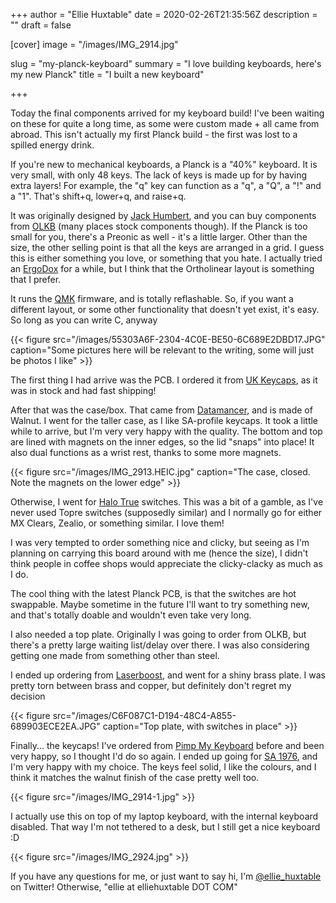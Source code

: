+++
author = "Ellie Huxtable"
date = 2020-02-26T21:35:56Z
description = ""
draft = false

[cover]
image = "/images/IMG_2914.jpg"

slug = "my-planck-keyboard"
summary = "I love building keyboards, here's my new Planck"
title = "I built a new keyboard"

+++


Today the final components arrived for my keyboard build! I've been waiting on these for quite a long time, as some were custom made + all came from abroad. This isn't actually my first Planck build - the first was lost to a spilled energy drink.

If you're new to mechanical keyboards, a Planck is a "40%" keyboard. It is very small, with only 48 keys. The lack of keys is made up for by having extra layers! For example, the "q" key can function as a "q", a "Q", a "!" and a "1". That's shift+q, lower+q, and raise+q.

It was originally designed by [Jack Humbert](https://jackhumbert.com/), and you can buy components from [OLKB](https://olkb.com/) (many places stock components though). If the Planck is too small for you, there's a Preonic as well - it's a little larger. Other than the size, the other selling point is that all the keys are arranged in a grid. I guess this is either something you love, or something that you hate. I actually tried an [ErgoDox](https://ergodox-ez.com/) for a while, but I think that the Ortholinear layout is something that I prefer.

It runs the [QMK](https://docs.qmk.fm/#/) firmware, and is totally reflashable. So, if you want a different layout, or some other functionality that doesn't yet exist, it's easy. So long as you can write C, anyway

{{< figure src="/images/55303A6F-2304-4C0E-BE50-6C689E2DBD17.JPG" caption="Some pictures here will be relevant to the writing, some will just be photos I like" >}}

The first thing I had arrive was the PCB. I ordered it from [UK Keycaps](http://www.ukkeycaps.co.uk/), as it was in stock and had fast shipping!

After that was the case/box. That came from [Datamancer](https://datamancer.com/product/datamancer-magnetic-clamshell-planck-hardwood-keyboard-case-rev-6/), and is made of Walnut. I went for the taller case, as I like SA-profile keycaps. It took a little while to arrive, but I'm very very happy with the quality. The bottom and top are lined with magnets on the inner edges, so the lid "snaps" into place! It also dual functions as a wrist rest, thanks to some more magnets.

{{< figure src="/images/IMG_2913.HEIC.jpg" caption="The case, closed. Note the magnets on the lower edge" >}}

Otherwise, I went for [Halo True](https://drop.com/buy/massdrop-halo-switch-pack) switches. This was a bit of a gamble, as I've never used Topre switches (supposedly similar) and I normally go for either MX Clears, Zealio, or something similar. I love them!

I was very tempted to order something nice and clicky, but seeing as I'm planning on carrying this board around with me (hence the size), I didn't think people in coffee shops would appreciate the clicky-clacky as much as I do.

The cool thing with the latest Planck PCB, is that the switches are hot swappable. Maybe sometime in the future I'll want to try something new, and that's totally doable and wouldn't even take very long.

I also needed a top plate. Originally I was going to order from OLKB, but there's a pretty large waiting list/delay over there. I was also considering getting one made from something other than steel.

I ended up ordering from [Laserboost](https://www.laserboost.com/), and went for a shiny brass plate. I was pretty torn between brass and copper, but definitely don't regret my decision

{{< figure src="/images/C6F087C1-D194-48C4-A855-689903ECE2EA.JPG" caption="Top plate, with switches in place" >}}

Finally... the keycaps! I've ordered from [Pimp My Keyboard](https://pimpmykeyboard.com/) before and been very happy, so I thought I'd do so again. I ended up going for [SA 1976](https://pimpmykeyboard.com/sa-1976-keyset/), and I'm very happy with my choice. The keys feel solid, I like the colours, and I think it matches the walnut finish of the case pretty well too.

{{< figure src="/images/IMG_2914-1.jpg" >}}



I actually use this on top of my laptop keyboard, with the internal keyboard disabled. That way I'm not tethered to a desk, but I still get a nice keyboard :D

{{< figure src="/images/IMG_2924.jpg" >}}

If you have any questions for me, or just want to say hi, I'm [@ellie_huxtable](https://twitter.com/ellie_huxtable) on Twitter! Otherwise, "ellie at elliehuxtable DOT COM"

